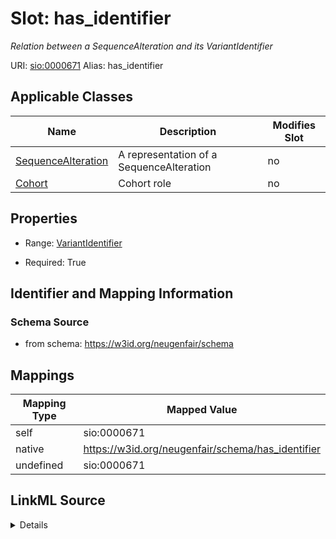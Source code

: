 

# Slot: has_identifier 


_Relation between a SequenceAlteration and its VariantIdentifier_





URI: [sio:0000671](http://semanticscience.org/resource/SIO_0000671)
Alias: has_identifier

<!-- no inheritance hierarchy -->





## Applicable Classes

| Name | Description | Modifies Slot |
| --- | --- | --- |
| [SequenceAlteration](SequenceAlteration.md) | A representation of a SequenceAlteration |  no  |
| [Cohort](Cohort.md) | Cohort role |  no  |






## Properties

* Range: [VariantIdentifier](VariantIdentifier.md)

* Required: True




## Identifier and Mapping Information






### Schema Source


* from schema: https://w3id.org/neugenfair/schema




## Mappings

| Mapping Type | Mapped Value |
| ---  | ---  |
| self | sio:0000671 |
| native | https://w3id.org/neugenfair/schema/has_identifier |
| undefined | sio:0000671 |




## LinkML Source

<details>
```yaml
name: has_identifier
description: Relation between a SequenceAlteration and its VariantIdentifier
from_schema: https://w3id.org/neugenfair/schema
mappings:
- sio:0000671
rank: 1000
domain: SequenceAlteration
slot_uri: sio:0000671
alias: has_identifier
domain_of:
- Cohort
- SequenceAlteration
range: VariantIdentifier
required: true

```
</details>